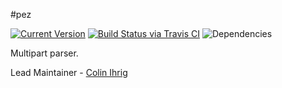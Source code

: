 #pez

[![Current Version](https://img.shields.io/npm/v/pez.svg)](https://www.npmjs.org/package/pez)
[![Build Status via Travis CI](https://travis-ci.org/hapijs/pez.svg?branch=master)](https://travis-ci.org/hapijs/pez)
![Dependencies](http://img.shields.io/david/hapijs/pez.svg)

Multipart parser.

Lead Maintainer - [Colin Ihrig](https://github.com/cjihrig)
